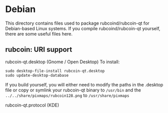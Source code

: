 
Debian
====================
This directory contains files used to package rubcoind/rubcoin-qt
for Debian-based Linux systems. If you compile rubcoind/rubcoin-qt yourself, there are some useful files here.

## rubcoin: URI support ##


rubcoin-qt.desktop  (Gnome / Open Desktop)
To install:

	sudo desktop-file-install rubcoin-qt.desktop
	sudo update-desktop-database

If you build yourself, you will either need to modify the paths in
the .desktop file or copy or symlink your rubcoin-qt binary to `/usr/bin`
and the `../../share/pixmaps/rubcoin128.png` to `/usr/share/pixmaps`

rubcoin-qt.protocol (KDE)


